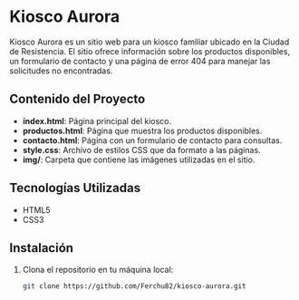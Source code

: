 # Kiosco Aurora

Kiosco Aurora es un sitio web para un kiosco familiar ubicado en la Ciudad de Resistencia. El sitio ofrece información sobre los productos disponibles, un formulario de contacto y una página de error 404 para manejar las solicitudes no encontradas.

## Contenido del Proyecto

- **index.html**: Página principal del kiosco.
- **productos.html**: Página que muestra los productos disponibles.
- **contacto.html**: Página con un formulario de contacto para consultas.
- **style.css**: Archivo de estilos CSS que da formato a las páginas.
- **img/**: Carpeta que contiene las imágenes utilizadas en el sitio.

## Tecnologías Utilizadas

- HTML5
- CSS3

## Instalación

1. Clona el repositorio en tu máquina local:
   ```bash
   git clone https://github.com/Ferchu82/kiosco-aurora.git
